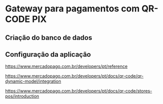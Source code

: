 # Gateway para pagamentos com QR-CODE PIX

## Criação do banco de dados

## Configuração da aplicação

https://www.mercadopago.com.br/developers/pt/reference

https://www.mercadopago.com.br/developers/pt/docs/qr-code/qr-dynamic-model/integration

https://www.mercadopago.com.br/developers/pt/docs/qr-code/stores-pos/introduction